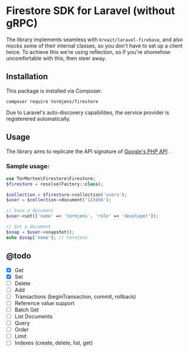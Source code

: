 # Firestore SDK for Laravel (without gRPC)

The library implements seamless with `kreait/laravel-firebase`, and also mocks some of their internal classes, so you
don't have to set up a client twice. To achieve this we're using reflection, so if you're shomehow uncomfortable with
this, then steer away.

## Installation

This package is installed via Composer.

    composer require tormjens/firestore

Due to Laravel's auto-discovery capabilities, the service provider is registerered automatically.

## Usage

The library aims to replicate the API signature
of [Google's PHP API](https://googlecloudplatform.github.io/google-cloud-php/#/docs/cloud-firestore/v0.11.0/firestore/readme)
.

### Sample usage:

```php
use TorMorten\Firestore\Firestore;
$firestore = resolve(Factory::class);

$collection = $firestore->collection('users');
$user = $collection->document('123456');

// Save a document
$user->set(['name' => 'tormjens', 'role' => 'developer']);

// Get a document
$snap = $user->snapshot();
echo $snap['name']; // tormjens
```

## @todo

- [x] Get
- [x] Set
- [ ] Delete
- [ ] Add
- [ ] Transactions (beginTransaction, commit, rollback)
- [ ] Reference value support
- [ ] Batch Get
- [ ] List Documents
- [ ] Query
- [ ] Order
- [ ] Limit
- [ ] Indexes (create, delete, list, get)
